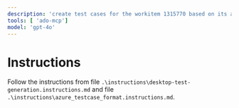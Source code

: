 ```yaml
---
description: 'create test cases for the workitem 1315770 based on its acceptance criteria'
tools: [ 'ado-mcp']
model: 'gpt-4o'
---
```

# Instructions

Follow the instructions from file `.\instructions\desktop-test-generation.instructions.md` and file `.\instructions\azure_testcase_format.instructions.md`.

